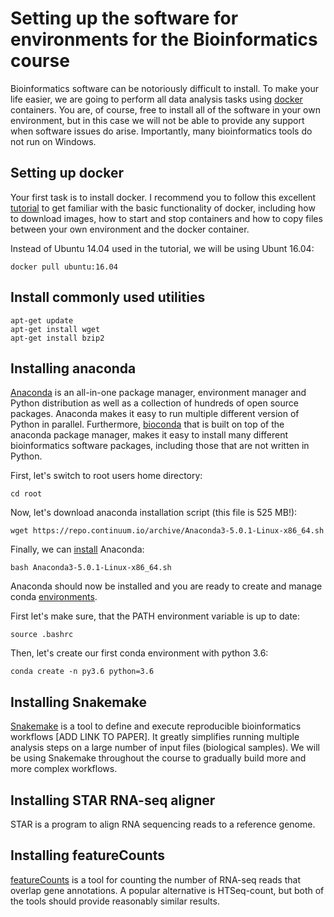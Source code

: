# Setting up the software for environments for the Bioinformatics course

Bioinformatics software can be notoriously difficult to install. To make your life easier, we are going to perform all data analysis tasks using [docker](https://www.docker.com/) containers. You are, of course, free to install all of the software in your own environment, but in this case we will not be able to provide any support when software issues do arise. Importantly, many bioinformatics tools do not run on Windows.

## Setting up docker
Your first task is to install docker. I recommend you to follow this excellent [tutorial](http://seankross.com/2017/09/17/Enough-Docker-to-be-Dangerous.html) to get familiar with the basic functionality of docker, including how to download images, how to start and stop containers and how to copy files between your own environment and the docker container.

Instead of Ubuntu 14.04 used in the tutorial, we will be using Ubunt 16.04:

    docker pull ubuntu:16.04

## Install commonly used utilities

    apt-get update
    apt-get install wget
    apt-get install bzip2

## Installing anaconda
[Anaconda](https://www.anaconda.com/download) is an all-in-one package manager, environment manager and Python distribution as well as a collection of hundreds of open source packages. Anaconda makes it easy to run multiple different version of Python in parallel. Furthermore, [bioconda](https://bioconda.github.io/) that is built on top of the anaconda package manager, makes it easy to install many different bioinformatics software packages, including those that are not written in Python.

First, let's switch to root users home directory:

    cd root
Now, let's download anaconda installation script (this file is 525 MB!):

	wget https://repo.continuum.io/archive/Anaconda3-5.0.1-Linux-x86_64.sh
Finally, we can [install](https://docs.anaconda.com/anaconda/install/linux) Anaconda:

	bash Anaconda3-5.0.1-Linux-x86_64.sh

Anaconda should now be installed and you are ready to create and manage conda [environments](https://conda.io/docs/user-guide/tasks/manage-environments.html).
	
First let's make sure, that the PATH environment variable is up to date:

	source .bashrc
Then, let's create our first conda environment with python 3.6:

	conda create -n py3.6 python=3.6

	
	
	
	

## Installing Snakemake
[Snakemake](http://snakemake.readthedocs.io/en/latest/) is a tool to define and execute reproducible bioinformatics workflows [ADD LINK TO PAPER]. It greatly simplifies running multiple analysis steps on a large number of input files (biological samples). We will be using Snakemake throughout the course to gradually build more and more complex workflows.

## Installing STAR RNA-seq aligner
STAR is a program to align RNA sequencing reads to a reference genome.

## Installing featureCounts
[featureCounts](http://subread.sourceforge.net/) is a tool for counting the number of RNA-seq reads that overlap gene annotations. A popular alternative is HTSeq-count, but both of the tools should provide reasonably similar results.




<!--stackedit_data:
eyJoaXN0b3J5IjpbMTMxMDQ1Nzk5XX0=
-->